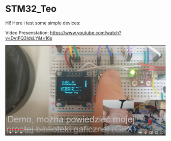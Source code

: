 # STM32_Teo
Hi! Here i test some simple devices:


Video Presenstation:
https://www.youtube.com/watch?v=DvtFQ3IdsLY&t=16s

![PhotoDemo](https://github.com/trteodor/STM32F1-SSD1306-Demo-Menu-On-My-ownGFX/blob/master/Wizualizacja.PNG)
